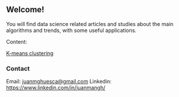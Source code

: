 ## Welcome!

You will find data science related articles and studies about the main algorithms and trends, with some useful applications.

Content:

[K-means clustering](juanmangh.github.io/clustering_kmeans)



### Contact
Email: juanmghuesca@gmail.com
Linkedin: https://www.linkedin.com/in/juanmangh/
